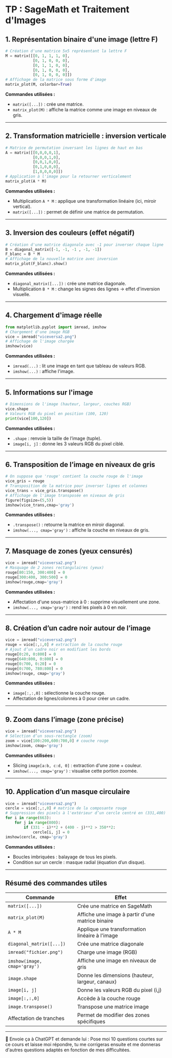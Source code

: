 # TP : SageMath et Traitement d'Images

## 1. Représentation binaire d'une image (lettre F)

```python
# Création d'une matrice 5x5 représentant la lettre F
M = matrix([[0, 1, 1, 1, 0],
            [0, 1, 0, 0, 0],
            [0, 1, 1, 0, 0],
            [0, 1, 0, 0, 0],
            [0, 1, 0, 0, 0]])
# Affichage de la matrice sous forme d'image
matrix_plot(M, colorbar=True)
```

**Commandes utilisées :**
- `matrix([...])` : crée une matrice.
- `matrix_plot(M)` : affiche la matrice comme une image en niveaux de gris.

---

## 2. Transformation matricielle : inversion verticale

```python
# Matrice de permutation inversant les lignes de haut en bas
A = matrix([[0,0,0,0,1],
            [0,0,0,1,0],
            [0,0,1,0,0],
            [0,1,0,0,0],
            [1,0,0,0,0]])
# Application à l'image pour la retourner verticalement
matrix_plot(A * M)
```

**Commandes utilisées :**
- Multiplication `A * M` : applique une transformation linéaire (ici, miroir vertical).
- `matrix([...])` : permet de définir une matrice de permutation.

---

## 3. Inversion des couleurs (effet négatif)

```python
# Création d'une matrice diagonale avec -1 pour inverser chaque ligne
B = diagonal_matrix([-1, -1, -1 , -1, -1])
F_blanc = B * M 
# Affichage de la nouvelle matrice avec inversion
matrix_plot(F_blanc).show()
```

**Commandes utilisées :**
- `diagonal_matrix([...])` : crée une matrice diagonale.
- Multiplication `B * M` : change les signes des lignes → effet d'inversion visuelle.

---

## 4. Chargement d'image réelle

```python
from matplotlib.pyplot import imread, imshow
# Chargement d'une image RGB
vice = imread("viceversa2.png")
# Affichage de l'image chargée
imshow(vice)
```

**Commandes utilisées :**
- `imread(...)` : lit une image en tant que tableau de valeurs RGB.
- `imshow(...)` : affiche l'image.

---

## 5. Informations sur l'image

```python
# Dimensions de l'image (hauteur, largeur, couches RGB)
vice.shape
# Valeurs RGB du pixel en position (100, 120)
print(vice[100,120])
```

**Commandes utilisées :**
- `.shape` : renvoie la taille de l’image (tuple).
- `image[i, j]` : donne les 3 valeurs RGB du pixel ciblé.

---

## 6. Transposition de l’image en niveaux de gris

```python
# On suppose que 'rouge' contient la couche rouge de l'image
vice_gris = rouge
# Transposition de la matrice pour inverser lignes et colonnes
vice_trans = vice_gris.transpose()
# Affichage de l'image transposée en niveaux de gris
figure(figsize=(5,5))
imshow(vice_trans,cmap='gray')
```

**Commandes utilisées :**
- `.transpose()` : retourne la matrice en miroir diagonal.
- `imshow(..., cmap='gray')` : affiche la couche en niveaux de gris.

---

## 7. Masquage de zones (yeux censurés)

```python
vice = imread("viceversa2.png")
# Masquage de 2 zones rectangulaires (yeux)
rouge[80:150, 300:400] = 0
rouge[300:400, 300:500] = 0
imshow(rouge,cmap='gray')
```

**Commandes utilisées :**
- Affectation d'une sous-matrice à 0 : supprime visuellement une zone.
- `imshow(..., cmap='gray')` : rend les pixels à 0 en noir.

---

## 8. Création d’un cadre noir autour de l’image

```python
vice = imread("viceversa2.png")
rouge = vice[:,:,0] # extraction de la couche rouge
# Ajout d’un cadre noir en modifiant les bords
rouge[0:20, 0:800] = 0
rouge[640:800, 0:800] = 0
rouge[0:700, 0:20] = 0
rouge[0:700, 780:800] = 0
imshow(rouge, cmap='gray')
```

**Commandes utilisées :**
- `image[:,:,0]` : sélectionne la couche rouge.
- Affectation de lignes/colonnes à 0 pour créer un cadre.

---

## 9. Zoom dans l’image (zone précise)

```python
vice = imread("viceversa2.png")
# Sélection d’un sous-rectangle (zoom)
zoom = vice[100:200,600:700,0] # couche rouge
imshow(zoom, cmap='gray')
```

**Commandes utilisées :**
- Slicing `image[a:b, c:d, 0]` : extraction d'une zone + couleur.
- `imshow(..., cmap='gray')` : visualise cette portion zoomée.

---

## 10. Application d’un masque circulaire

```python
vice = imread("viceversa2.png")
cercle = vice[:,:,0] # matrice de la composante rouge
# Suppression des pixels à l'extérieur d’un cercle centré en (331,400)
for i in range(663):
    for j in range(800):
        if (331 - i)**2 + (400 - j)**2 > 350**2:
            cercle[i, j] = 0
imshow(cercle, cmap='gray')
```

**Commandes utilisées :**
- Boucles imbriquées : balayage de tous les pixels.
- Condition sur un cercle : masque radial (équation d’un disque).

---

## Résumé des commandes utiles

| Commande                     | Effet                                                  |
| ----------------------------| ------------------------------------------------------ |
| `matrix([...])`             | Crée une matrice en SageMath                           |
| `matrix_plot(M)`            | Affiche une image à partir d'une matrice binaire       |
| `A * M`                     | Applique une transformation linéaire à l'image         |
| `diagonal_matrix([...])`    | Crée une matrice diagonale                            |
| `imread("fichier.png")`     | Charge une image (RGB)                                 |
| `imshow(image, cmap='gray')`| Affiche une image en niveaux de gris                   |
| `image.shape`               | Donne les dimensions (hauteur, largeur, canaux)        |
| `image[i, j]`               | Donne les valeurs RGB du pixel (i,j)                   |
| `image[:,:,0]`              | Accède à la couche rouge                               |
| `image.transpose()`         | Transpose une matrice image                            |
| Affectation de tranches     | Permet de modifier des zones spécifiques               |

---

🎯 Envoie ça à ChatGPT et demande lui : 
Pose moi 10 questions courtes sur ce cours et laisse moi répondre, tu me corrigeras ensuite et me donneras d'autres questions adaptés en fonction de mes difficultées.

